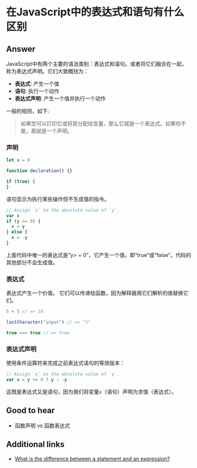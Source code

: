 # 在JavaScript中的表达式和语句有什么区别

## Answer

JavaScript中有两个主要的语法类别：表达式和语句。或者将它们融合在一起，称为表达式声明。它们大致概括为：

* **表达式**: 产生一个值
* **语句**: 执行一个动作
* **表达式声明**: 产生一个值并执行一个动作

一般的规则，如下:

> 如果您可以打印它或将其分配给变量，那么它就是一个表达式。如果你不能，那就是一个声明。

### 声明

```js
let x = 0

function declaration() {}

if (true) {
}
```

语句显示为执行某些操作但不生成值的指令。

```js
// Assign `x` to the absolute value of `y`.
var x
if (y >= 0) {
  x = y
} else {
  x = -y
}
```

上面代码中唯一的表达式是“y> = 0”，它产生一个值，即“true”或“false”。代码的其他部分不会生成值。

### 表达式

表达式产生一个价值。 它们可以传递给函数，因为解释器用它们解析的值替换它们。

```js
5 + 5 // => 10

lastCharacter("input") // => "t"

true === true // => true
```

### 表达式声明

使用条件运算符来完成之前表达式语句的等效版本：

```js
// Assign `x` as the absolute value of `y`.
var x = y >= 0 ? y : -y
```

这既是表达式又是语句，因为我们将变量`x`（语句）声明为求值（表达式）。

## Good to hear

* 函数声明 vs 函数表达式

## Additional links

* [What is the difference between a statement and an expression?](https://stackoverflow.com/questions/12703214/javascript-difference-between-a-statement-and-an-expression)

<!-- Whenever possible, link a more detailed explanation. -->

<!-- tags: (javascript) -->

<!-- expertise: (1) -->
